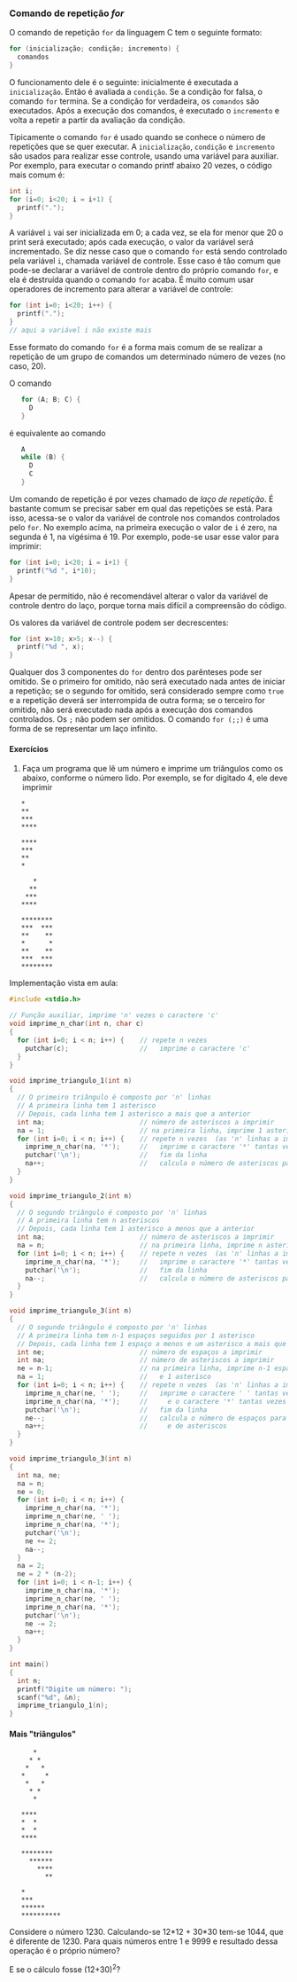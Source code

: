 ### Comando de repetição *for*

O comando de repetição `for` da linguagem C tem o seguinte formato:
```c
for (inicialização; condição; incremento) {
  comandos
}
```
O funcionamento dele é o seguinte: inicialmente é executada a `inicialização`.
Então é avaliada a `condição`. Se a condição for falsa, o comando `for` termina.
Se a condição for verdadeira, os `comandos` são executados.
Após a execução dos comandos, é executado o `incremento` e volta a repetir a partir da avaliação da condição.

Tipicamente o comando `for` é usado quando se conhece o número de repetições que se quer executar. 
A `inicialização`, `condição` e `incremento` são usados para realizar esse controle, usando uma variável para auxiliar.
Por exemplo, para executar o comando printf abaixo 20 vezes, o código mais comum é:
```c
int i;
for (i=0; i<20; i = i+1) {
  printf(".");
}
```
A variável `i` vai ser inicializada em 0; a cada vez, se ela for menor que 20 o print será executado; após cada execução, o valor da variável será incrementado.
Se diz nesse caso que o comando `for` está sendo controlado pela variável `i`, chamada variável de controle. Esse caso é tão comum que pode-se declarar a variável de controle dentro do próprio comando `for`, e ela é destruída quando o comando `for` acaba. É muito comum usar operadores de incremento para alterar a variável de controle:
```c
for (int i=0; i<20; i++) {
  printf(".");
}
// aqui a variável i não existe mais
```
Esse formato do comando `for` é a forma mais comum de se realizar a repetição de um grupo de comandos um determinado número de vezes (no caso, 20).

O comando
```c
   for (A; B; C) {
     D
   }
```
é equivalente ao comando
```c
   A
   while (B) {
     D
     C
   }
```

Um comando de repetição é por vezes chamado de *laço de repetição*.
É bastante comum se precisar saber em qual das repetições se está.
Para isso, acessa-se o valor da variável de controle nos comandos controlados pelo `for`.
No exemplo acima, na primeira execução o valor de `i` é zero, na segunda é 1, na vigésima é 19. Por exemplo, pode-se usar esse valor para imprimir:
```c
for (int i=0; i<20; i = i+1) {
  printf("%d ", i*10);
}
```
Apesar de permitido, não é recomendável alterar o valor da variável de controle dentro do laço, porque torna mais difícil a compreensão do código.

Os valores da variável de controle podem ser decrescentes:
```c
for (int x=10; x>5; x--) {
  printf("%d ", x);
}
```

Qualquer dos 3 componentes do `for` dentro dos parênteses pode ser omitido. Se o primeiro for omitido, não será executado nada antes de iniciar a repetição; se o segundo for omitido, será considerado sempre como `true` e a repetição deverá ser interrompida de outra forma; se o terceiro for omitido, não será executado nada após a execução dos comandos controlados. Os `;` não podem ser omitidos.
O comando `for (;;)` é uma forma de se representar um laço infinito.


#### Exercícios

1. Faça um programa que lê um número e imprime um triângulos como os abaixo,
conforme o número lido.
Por exemplo, se for digitado 4, ele deve imprimir
```
   *
   **
   ***
   ****
```
```
   ****
   ***
   **
   *
```
```
      *
     **
    ***
   ****
```
```
   ********
   ***  ***
   **    **
   *      *
   **    **
   ***  ***
   ********
```

Implementação vista em aula:
```c
#include <stdio.h>

// Função auxiliar, imprime 'n' vezes o caractere 'c'
void imprime_n_char(int n, char c)
{
  for (int i=0; i < n; i++) {    // repete n vezes
    putchar(c);                  //   imprime o caractere 'c'
  }
}

void imprime_triangulo_1(int n)
{
  // O primeiro triângulo é composto por 'n' linhas
  // A primeira linha tem 1 asterisco
  // Depois, cada linha tem 1 asterisco a mais que a anterior
  int na;                        // número de asteriscos a imprimir
  na = 1;                        // na primeira linha, imprime 1 asterisco
  for (int i=0; i < n; i++) {    // repete n vezes  (as 'n' linhas a imprimir)
    imprime_n_char(na, '*');     //   imprime o caractere '*' tantas vezes
    putchar('\n');               //   fim da linha
    na++;                        //   calcula o número de asteriscos para a próxima linha
  }
}

void imprime_triangulo_2(int n)
{
  // O segundo triângulo é composto por 'n' linhas
  // A primeira linha tem n asteriscos
  // Depois, cada linha tem 1 asterisco a menos que a anterior
  int na;                        // número de asteriscos a imprimir
  na = n;                        // na primeira linha, imprime n asteriscos
  for (int i=0; i < n; i++) {    // repete n vezes  (as 'n' linhas a imprimir)
    imprime_n_char(na, '*');     //   imprime o caractere '*' tantas vezes
    putchar('\n');               //   fim da linha
    na--;                        //   calcula o número de asteriscos para a próxima linha
  }
}

void imprime_triangulo_3(int n)
{
  // O segundo triângulo é composto por 'n' linhas
  // A primeira linha tem n-1 espaços seguidos por 1 asterisco
  // Depois, cada linha tem 1 espaço a menos e um asterisco a mais que a anterior
  int ne;                        // número de espaços a imprimir
  int na;                        // número de asteriscos a imprimir
  ne = n-1;                      // na primeira linha, imprime n-1 espaços
  na = 1;                        //   e 1 asterisco
  for (int i=0; i < n; i++) {    // repete n vezes  (as 'n' linhas a imprimir)
    imprime_n_char(ne, ' ');     //   imprime o caractere ' ' tantas vezes
    imprime_n_char(na, '*');     //     e o caractere '*' tantas vezes
    putchar('\n');               //   fim da linha
    ne--;                        //   calcula o número de espaços para a próxima linha
    na++;                        //     e de asteriscos
  }
}

void imprime_triangulo_3(int n)
{
  int na, ne;
  na = n;
  ne = 0;
  for (int i=0; i < n; i++) {
    imprime_n_char(na, '*');
    imprime_n_char(ne, ' ');
    imprime_n_char(na, '*');
    putchar('\n');
    ne += 2;
    na--;
  }
  na = 2;
  ne = 2 * (n-2);
  for (int i=0; i < n-1; i++) {
    imprime_n_char(na, '*');
    imprime_n_char(ne, ' ');
    imprime_n_char(na, '*');
    putchar('\n');
    ne -= 2;
    na++;
  }
}

int main()
{
  int n;
  printf("Digite um número: ");
  scanf("%d", &n);
  imprime_triangulo_1(n);
}
```

#### Mais "triângulos"

```
      *
     * *
    *   *
   *     *
    *   *
     * *
      *
```
```
   ****
   *  *
   *  *
   ****
```
```
   ********
     ******
       ****
         **
```
```
   *
   ***
   ******
   **********
```

Considere o número 1230. Calculando-se 12\*12 + 30\*30 tem-se 1044, que é diferente de 1230. Para quais números entre 1 e 9999 e resultado dessa operação é o próprio número?

E se o cálculo fosse (12+30)<sup>2</sup>?
